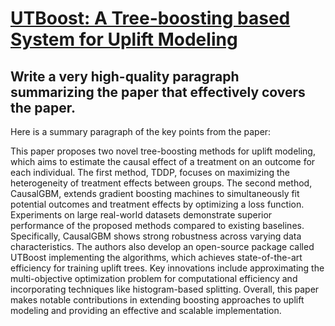 # [UTBoost: A Tree-boosting based System for Uplift Modeling](https://arxiv.org/abs/2312.02573)

## Write a very high-quality paragraph summarizing the paper that effectively covers the paper.

 Here is a summary paragraph of the key points from the paper:

This paper proposes two novel tree-boosting methods for uplift modeling, which aims to estimate the causal effect of a treatment on an outcome for each individual. The first method, TDDP, focuses on maximizing the heterogeneity of treatment effects between groups. The second method, CausalGBM, extends gradient boosting machines to simultaneously fit potential outcomes and treatment effects by optimizing a loss function. Experiments on large real-world datasets demonstrate superior performance of the proposed methods compared to existing baselines. Specifically, CausalGBM shows strong robustness across varying data characteristics. The authors also develop an open-source package called UTBoost implementing the algorithms, which achieves state-of-the-art efficiency for training uplift trees. Key innovations include approximating the multi-objective optimization problem for computational efficiency and incorporating techniques like histogram-based splitting. Overall, this paper makes notable contributions in extending boosting approaches to uplift modeling and providing an effective and scalable implementation.
